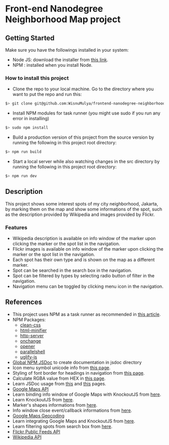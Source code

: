 # Front-end Nanodegree Neighborhood Map project

## Getting Started
Make sure you have the followings installed in your system:
* Node JS: download the installer from [this link](https://nodejs.org/en/download/).
* NPM : installed when you install Node.

### How to install this project
* Clone the repo to your local machine. Go to the directory where you want to put the repo and run this:
```bash
$> git clone git@github.com:WisnuMulya/frontend-nanodegree-neighborhood-map.git
```
* Install NPM modules for task runner (you might use sudo if you run any error in installing)
```bash
$> sudo npm install
```
* Build a production version of this project from the source version by running the following in this project root directory:
```bash
$> npm run build
```
* Start a local server while also watching changes in the src directory by running the following in this project root directory:
```bash
$> npm run dev
```

## Description
This project shows some interest spots of my city neighborhood, Jakarta, by marking them on the map and show some informations of the spot, such as the description provided by Wikipedia and images provided by Flickr.

### Features
* Wikipedia description is available on info window of the marker upon clicking the marker or the spot list in the navigation.
* Flickr images is available on info window of the marker upon clicking the marker or the spot list in the navigation.
* Each spot has their own type and is shown on the map as a different marker.
* Spot can be searched in the search box in the navigation.
* Spot can be filtered by types by selecting radio button of filter in the navigation.
* Navigation menu can be toggled by clicking menu icon in the navigation.

## References
* This project uses NPM as a task runner as recommended in [this article](http://blog.keithcirkel.co.uk/how-to-use-npm-as-a-build-tool/).
* NPM Packages:
  * [clean-css](https://www.npmjs.com/package/clean-css)
  * [html-minifier](https://www.npmjs.com/package/html-minifier)
  * [http-server](https://www.npmjs.com/package/http-server)
  * [onchange](https://www.npmjs.com/package/onchange)
  * [opener](https://www.npmjs.com/package/opener)
  * [parallelshell](https://www.npmjs.com/package/parallelshell)
  * [uglify-js](https://www.npmjs.com/package/uglify-js)
* [Global NPM JSDoc](https://www.npmjs.com/package/jsdoc) to create documentation in jsdoc directory
* Icon menu symbol unicode info from [this page](https://css-tricks.com/three-line-menu-navicon/).
* Styling of font border for headings in navigation from [this page](http://stackoverflow.com/questions/2570972/css-font-border).
* Calculate RGBA value from HEX in [this page](http://hex2rgba.devoth.com/).
* Learn JSDoc usage from [this](https://dzone.com/articles/introduction-jsdoc) and [this](http://usejsdoc.org/index.html) pages.
* [Google Maps API](https://developers.google.com/maps/documentation/javascript/)
* Learn binding info window of Google Maps with KnockoutJS from [here](http://techcrawler.riedme.de/2012/09/14/google-maps-infowindow-with-knockout/).
* Learn KnockoutJS from [here](http://knockoutjs.com/documentation/introduction.html).
* Marker's shapes informations from [here](http://kml4earth.appspot.com/icons.html#shapes).
* Info window close event/callback informations from [here](http://stackoverflow.com/questions/6777721/google-maps-api-v3-infowindow-close-event-callback).
* [Google Maps Geocoding](https://developers.google.com/maps/documentation/geocoding/intro)
* Learn integrating Google Maps and KnockoutJS from [here](http://jsfiddle.net/t9wcC/).
* Learn filtering spots from search box from [here](http://jsfiddle.net/mythical/XJEzc/).
* [Flickr Public Feeds API](https://www.flickr.com/services/feeds/docs/photos_public/)
* [Wikipedia API](https://www.mediawiki.org/wiki/API:Main_page)
